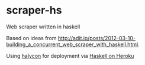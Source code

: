 scraper-hs
==========

Web scraper written in haskell


Based on ideas from http://adit.io/posts/2012-03-10-building_a_concurrent_web_scraper_with_haskell.html.

Using [halycon](https://halcyon.sh/) for deployment via [Haskell on Heroku](https://github.com/mietek/haskell-on-heroku)
